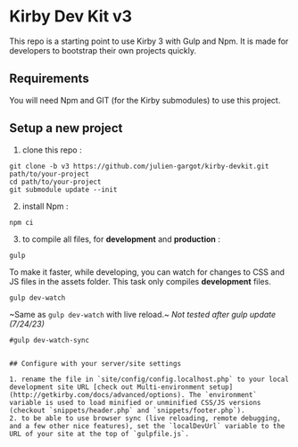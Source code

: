 # Kirby Dev Kit v3

This repo is a starting point to use Kirby 3 with Gulp and Npm. It is made for developers to bootstrap their own projects quickly.

## Requirements

You will need Npm and GIT (for the Kirby submodules) to use this project.

## Setup a new project

1. clone this repo :
  ```
  git clone -b v3 https://github.com/julien-gargot/kirby-devkit.git path/to/your-project
  cd path/to/your-project
  git submodule update --init
  ```

2. install Npm :
  ```
  npm ci
  ```

3. to compile all files, for **development** and **production** :
  ```
  gulp
  ```

  To make it faster, while developing, you can watch for changes to CSS and JS files in the assets folder. This task only compiles **development** files.
  ```
  gulp dev-watch
  ```

  ~Same as `gulp dev-watch` with live reload.~ _Not tested after gulp update (7/24/23)_
  ```
  #gulp dev-watch-sync
  ```
~~~

## Configure with your server/site settings

1. rename the file in `site/config/config.localhost.php` to your local development site URL [check out Multi-environment setup](http://getkirby.com/docs/advanced/options). The `environment` variable is used to load minified or unminified CSS/JS versions (checkout `snippets/header.php` and `snippets/footer.php`).
2. to be able to use browser sync (live reloading, remote debugging, and a few other nice features), set the `localDevUrl` variable to the URL of your site at the top of `gulpfile.js`.
